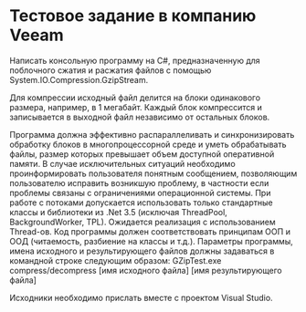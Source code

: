 # Тестовое задание в компанию Veeam

Написать консольную программу на C#, предназначенную для поблочного сжатия и расжатия файлов с помощью System.IO.Compression.GzipStream.

Для компрессии исходный файл делится на блоки одинакового размера, например, в 1 мегабайт. Каждый блок компрессится и записывается в выходной файл независимо от остальных блоков.

Программа должна эффективно распараллеливать и синхронизировать обработку блоков в многопроцессорной среде и уметь обрабатывать файлы, размер которых превышает объем доступной оперативной памяти. В случае исключительных ситуаций необходимо проинформировать пользователя понятным сообщением, позволяющим пользователю исправить возникшую проблему, в частности если проблемы связаны с ограничениями операционной системы. При работе с потоками допускается использовать только стандартные классы и библиотеки из .Net 3.5 (исключая ThreadPool, BackgroundWorker, TPL). Ожидается реализация с использованием Thread-ов. Код программы должен соответствовать принципам ООП и ООД (читаемость, разбиение на классы и т.д.). Параметры программы, имена исходного и результирующего файлов должны задаваться в командной строке следующим образом: GZipTest.exe compress/decompress [имя исходного файла] [имя результирующего файла]

Исходники необходимо прислать вместе с проектом Visual Studio.
